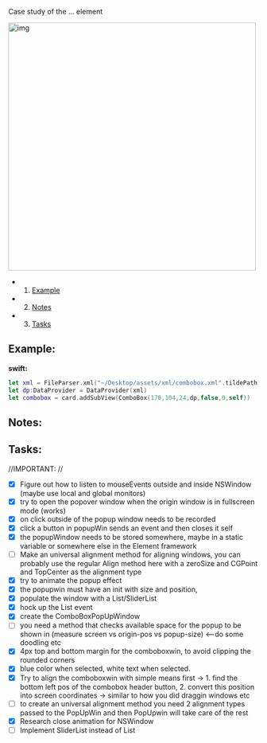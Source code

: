 Case study of the ... element<!--more-->

 <img width="498" alt="img" src="https://dl.dropboxusercontent.com/u/2559476/combobox_demo.mov.gif">
 
- 1. [Example](#example) 
- 2. [Notes](#notes) 
- 3. [Tasks](#tasks) 

## Example:

**swift:**  

```swift
let xml = FileParser.xml("~/Desktop/assets/xml/combobox.xml".tildePath)
let dp:DataProvider = DataProvider(xml)
let combobox = card.addSubView(ComboBox(170,104,24,dp,false,0,self))
```

## Notes:



## Tasks:

//IMPORTANT: 
//

- [x] Figure out how to listen to mouseEvents outside and inside NSWindow (maybe use local and global monitors)
- [x] try to open the popover window when the origin window is in fullscreen mode (works)
- [x] on click outside of the popup window needs to be recorded 
- [x] click a button in popupWin sends an event and then closes it self 
- [x] the popupWindow needs to be stored somewhere, maybe in a static variable or somewhere else in the Element framework 
- [ ] Make an universal alignment method for aligning windows, you can probably use the regular Align method here with a zeroSize and CGPoint and TopCenter as the alignment type
- [x] try to animate the popup effect
- [x] the popupwin must have an init with size and position,
- [x] populate the window with a List/SliderList 
- [x] hock up the List event
- [x] create the ComboBoxPopUpWindow 
- [ ] you need a method that checks available space for the popup to be shown in (measure screen vs origin-pos vs popup-size) <--do some doodling etc
- [x] 4px top and bottom margin for the comboboxwin, to avoid clipping the rounded corners 
- [x] blue color when selected, white text when selected. 
- [x] Try to align the comboboxwin with simple means first -> 1. find the bottom left pos of the combobox header button, 2. convert this position into screen coordinates -> similar to how you did draggin windows etc
- [ ] to create an universal alignment method you need 2 alignment types passed to the PopUpWin and then PopUpwin will take care of the rest
- [x] Research close animation for NSWindow 
- [ ] Implement SliderList instead of List